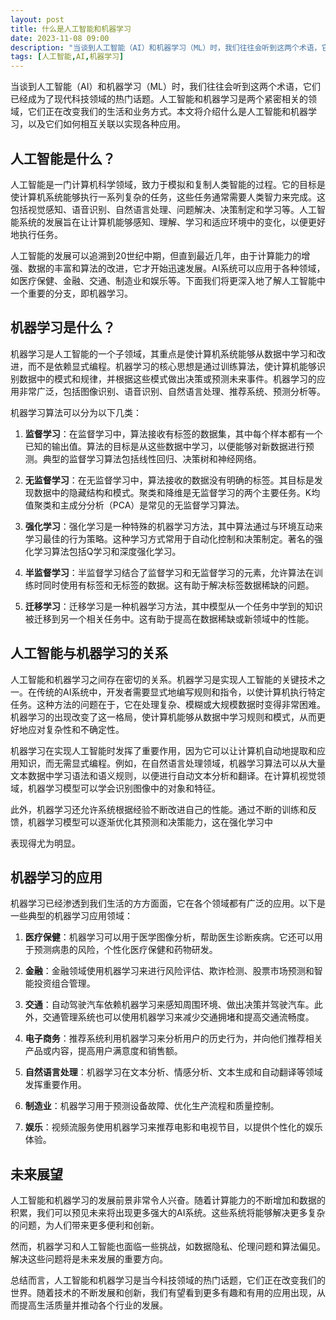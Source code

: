 ```yaml
---
layout: post
title: 什么是人工智能和机器学习
date: 2023-11-08 09:00
description: "当谈到人工智能（AI）和机器学习（ML）时，我们往往会听到这两个术语，它们已经成为了现代科技领域的热门话题。人工智能和机器学习是两个紧密相关的领域，它们正在改变我们的生活和业务方式。本文将介绍什么是人工智能和机器学习，以及它们如何相互关联以实现各种应用。"
tags: [人工智能,AI,机器学习]
---
```


当谈到人工智能（AI）和机器学习（ML）时，我们往往会听到这两个术语，它们已经成为了现代科技领域的热门话题。人工智能和机器学习是两个紧密相关的领域，它们正在改变我们的生活和业务方式。本文将介绍什么是人工智能和机器学习，以及它们如何相互关联以实现各种应用。

## 人工智能是什么？

人工智能是一门计算机科学领域，致力于模拟和复制人类智能的过程。它的目标是使计算机系统能够执行一系列复杂的任务，这些任务通常需要人类智力来完成。这包括视觉感知、语音识别、自然语言处理、问题解决、决策制定和学习等。人工智能系统的发展旨在让计算机能够感知、理解、学习和适应环境中的变化，以便更好地执行任务。

人工智能的发展可以追溯到20世纪中期，但直到最近几年，由于计算能力的增强、数据的丰富和算法的改进，它才开始迅速发展。AI系统可以应用于各种领域，如医疗保健、金融、交通、制造业和娱乐等。下面我们将更深入地了解人工智能中一个重要的分支，即机器学习。

## 机器学习是什么？

机器学习是人工智能的一个子领域，其重点是使计算机系统能够从数据中学习和改进，而不是依赖显式编程。机器学习的核心思想是通过训练算法，使计算机能够识别数据中的模式和规律，并根据这些模式做出决策或预测未来事件。机器学习的应用非常广泛，包括图像识别、语音识别、自然语言处理、推荐系统、预测分析等。

机器学习算法可以分为以下几类：

1. **监督学习**：在监督学习中，算法接收有标签的数据集，其中每个样本都有一个已知的输出值。算法的目标是从这些数据中学习，以便能够对新数据进行预测。典型的监督学习算法包括线性回归、决策树和神经网络。

2. **无监督学习**：在无监督学习中，算法接收的数据没有明确的标签。其目标是发现数据中的隐藏结构和模式。聚类和降维是无监督学习的两个主要任务。K均值聚类和主成分分析（PCA）是常见的无监督学习算法。

3. **强化学习**：强化学习是一种特殊的机器学习方法，其中算法通过与环境互动来学习最佳的行为策略。这种学习方式常用于自动化控制和决策制定。著名的强化学习算法包括Q学习和深度强化学习。

4. **半监督学习**：半监督学习结合了监督学习和无监督学习的元素，允许算法在训练时同时使用有标签和无标签的数据。这有助于解决标签数据稀缺的问题。

5. **迁移学习**：迁移学习是一种机器学习方法，其中模型从一个任务中学到的知识被迁移到另一个相关任务中。这有助于提高在数据稀缺或新领域中的性能。

## 人工智能与机器学习的关系

人工智能和机器学习之间存在密切的关系。机器学习是实现人工智能的关键技术之一。在传统的AI系统中，开发者需要显式地编写规则和指令，以使计算机执行特定任务。这种方法的问题在于，它在处理复杂、模糊或大规模数据时变得非常困难。机器学习的出现改变了这一格局，使计算机能够从数据中学习规则和模式，从而更好地应对复杂性和不确定性。

机器学习在实现人工智能时发挥了重要作用，因为它可以让计算机自动地提取和应用知识，而无需显式编程。例如，在自然语言处理领域，机器学习算法可以从大量文本数据中学习语法和语义规则，以便进行自动文本分析和翻译。在计算机视觉领域，机器学习模型可以学会识别图像中的对象和特征。

此外，机器学习还允许系统根据经验不断改进自己的性能。通过不断的训练和反馈，机器学习模型可以逐渐优化其预测和决策能力，这在强化学习中

表现得尤为明显。

## 机器学习的应用

机器学习已经渗透到我们生活的方方面面，它在各个领域都有广泛的应用。以下是一些典型的机器学习应用领域：

1. **医疗保健**：机器学习可以用于医学图像分析，帮助医生诊断疾病。它还可以用于预测病患的风险，个性化医疗保健和药物研发。

2. **金融**：金融领域使用机器学习来进行风险评估、欺诈检测、股票市场预测和智能投资组合管理。

3. **交通**：自动驾驶汽车依赖机器学习来感知周围环境、做出决策并驾驶汽车。此外，交通管理系统也可以使用机器学习来减少交通拥堵和提高交通流畅度。

4. **电子商务**：推荐系统利用机器学习来分析用户的历史行为，并向他们推荐相关产品或内容，提高用户满意度和销售额。

5. **自然语言处理**：机器学习在文本分析、情感分析、文本生成和自动翻译等领域发挥重要作用。

6. **制造业**：机器学习用于预测设备故障、优化生产流程和质量控制。

7. **娱乐**：视频流服务使用机器学习来推荐电影和电视节目，以提供个性化的娱乐体验。

## 未来展望

人工智能和机器学习的发展前景非常令人兴奋。随着计算能力的不断增加和数据的积累，我们可以预见未来将出现更多强大的AI系统。这些系统将能够解决更多复杂的问题，为人们带来更多便利和创新。

然而，机器学习和人工智能也面临一些挑战，如数据隐私、伦理问题和算法偏见。解决这些问题将是未来发展的重要方向。

总结而言，人工智能和机器学习是当今科技领域的热门话题，它们正在改变我们的世界。随着技术的不断发展和创新，我们有望看到更多有趣和有用的应用出现，从而提高生活质量并推动各个行业的发展。
